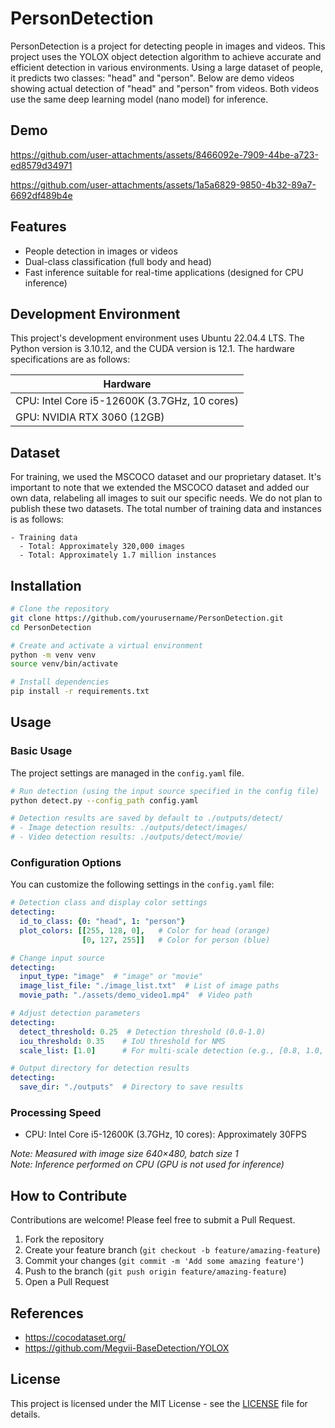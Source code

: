 # PersonDetection

PersonDetection is a project for detecting people in images and videos. This project uses the YOLOX object detection algorithm to achieve accurate and efficient detection in various environments. Using a large dataset of people, it predicts two classes: "head" and "person". Below are demo videos showing actual detection of "head" and "person" from videos. Both videos use the same deep learning model (nano model) for inference.

## Demo

https://github.com/user-attachments/assets/8466092e-7909-44be-a723-ed8579d34971

https://github.com/user-attachments/assets/1a5a6829-9850-4b32-89a7-6692df489b4e

## Features

- People detection in images or videos
- Dual-class classification (full body and head)
- Fast inference suitable for real-time applications (designed for CPU inference)

## Development Environment

This project's development environment uses Ubuntu 22.04.4 LTS. The Python version is 3.10.12, and the CUDA version is 12.1. The hardware specifications are as follows:

| Hardware |
|-------------|
| CPU: Intel Core i5-12600K (3.7GHz, 10 cores) |
| GPU: NVIDIA RTX 3060 (12GB) |

## Dataset
For training, we used the MSCOCO dataset and our proprietary dataset. It's important to note that we extended the MSCOCO dataset and added our own data, relabeling all images to suit our specific needs. We do not plan to publish these two datasets. The total number of training data and instances is as follows:
```
- Training data
  - Total: Approximately 320,000 images
  - Total: Approximately 1.7 million instances
```

## Installation

```bash
# Clone the repository
git clone https://github.com/yourusername/PersonDetection.git
cd PersonDetection

# Create and activate a virtual environment
python -m venv venv
source venv/bin/activate

# Install dependencies
pip install -r requirements.txt
```

## Usage

### Basic Usage

The project settings are managed in the `config.yaml` file.

```bash
# Run detection (using the input source specified in the config file)
python detect.py --config_path config.yaml

# Detection results are saved by default to ./outputs/detect/
# - Image detection results: ./outputs/detect/images/
# - Video detection results: ./outputs/detect/movie/
```

### Configuration Options

You can customize the following settings in the `config.yaml` file:

```yaml
# Detection class and display color settings
detecting:
  id_to_class: {0: "head", 1: "person"}
  plot_colors: [[255, 128, 0],   # Color for head (orange)
                [0, 127, 255]]   # Color for person (blue)

# Change input source
detecting:
  input_type: "image"  # "image" or "movie"
  image_list_file: "./image_list.txt"  # List of image paths
  movie_path: "./assets/demo_video1.mp4"  # Video path

# Adjust detection parameters
detecting:
  detect_threshold: 0.25  # Detection threshold (0.0-1.0)
  iou_threshold: 0.35    # IoU threshold for NMS
  scale_list: [1.0]      # For multi-scale detection (e.g., [0.8, 1.0, 1.2])

# Output directory for detection results
detecting:
  save_dir: "./outputs"  # Directory to save results
```

### Processing Speed

- CPU: Intel Core i5-12600K (3.7GHz, 10 cores): Approximately 30FPS

*Note: Measured with image size 640×480, batch size 1*  
*Note: Inference performed on CPU (GPU is not used for inference)*

## How to Contribute

Contributions are welcome! Please feel free to submit a Pull Request.

1. Fork the repository
2. Create your feature branch (`git checkout -b feature/amazing-feature`)
3. Commit your changes (`git commit -m 'Add some amazing feature'`)
4. Push to the branch (`git push origin feature/amazing-feature`)
5. Open a Pull Request

## References
  - https://cocodataset.org/
  - https://github.com/Megvii-BaseDetection/YOLOX

## License

This project is licensed under the MIT License - see the [LICENSE](LICENSE) file for details.